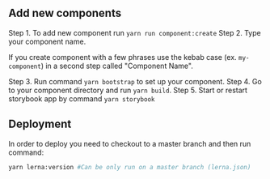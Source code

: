 ## Add new components

Step 1. To add new component run `yarn run component:create`
Step 2. Type your component name.

If you create component with a few phrases use the kebab case (ex. `my-component`) in a second step called "Component Name".

Step 3. Run command `yarn bootstrap` to set up your component.
Step 4. Go to your component directory and run `yarn build`.
Step 5. Start or restart storybook app by command `yarn storybook`

## Deployment

In order to deploy you need to checkout to a master branch and then run command:

```bash
yarn lerna:version #Can be only run on a master branch (lerna.json)
```

